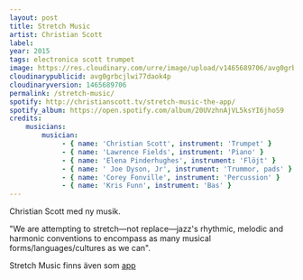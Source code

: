 ```yaml
---
layout: post
title: Stretch Music
artist: Christian Scott
label: 
year: 2015
tags: electronica scott trumpet
image: https://res.cloudinary.com/urre/image/upload/v1465689706/avg0grbcjlwi77daok4p.jpg
cloudinarypublicid: avg0grbcjlwi77daok4p
cloudinaryversion: 1465689706
permalink: /stretch-music/
spotify: http://christianscott.tv/stretch-music-the-app/
spotify_album: https://open.spotify.com/album/20UVzhnAjVL5ksYI6jhoS9
credits:
    musicians:
        musician:
             - { name: 'Christian Scott', instrument: 'Trumpet' }
             - { name: 'Lawrence Fields', instrument: 'Piano' }
             - { name: 'Elena Pinderhughes', instrument: 'Flöjt' }
             - { name: ' Joe Dyson, Jr', instrument: 'Trummor, pads' }
             - { name: 'Corey Fonville', instrument: 'Percussion' }
             - { name: 'Kris Funn', instrument: 'Bas' }
---
```


Christian Scott med ny musik.

"We are attempting to stretch—not replace—jazz's rhythmic, melodic and harmonic conventions to encompass as many musical forms/languages/cultures as we can".

Stretch Music finns även som <a href="http://christianscott.tv/stretch-music-the-app/">app</a>